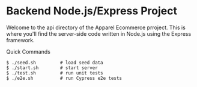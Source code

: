 
# Backend Node.js/Express Project

Welcome to the api directory of the Apparel Ecommerce prroject. This is where you'll find the server-side code written in Node.js using the Express framework.

Quick Commands

```
$ ./seed.sh	        # load seed data
$ ./start.sh 		# start server 
$ ./test.sh         # run unit tests
$ ./e2e.sh          # run Cypress e2e tests
```
